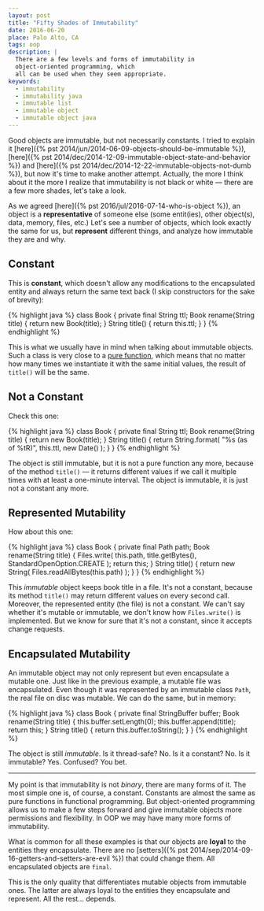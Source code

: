 ```yaml
---
layout: post
title: "Fifty Shades of Immutability"
date: 2016-06-20
place: Palo Alto, CA
tags: oop
description: |
  There are a few levels and forms of immutability in
  object-oriented programming, which
  all can be used when they seem appropriate.
keywords:
  - immutability
  - immutability java
  - immutable list
  - immutable object
  - immutable object java
---
```


Good objects are immutable, but not necessarily constants.
I tried to explain it [here]({% pst 2014/jun/2014-06-09-objects-should-be-immutable %}),
[here]({% pst 2014/dec/2014-12-09-immutable-object-state-and-behavior %}) and
[here]({% pst 2014/dec/2014-12-22-immutable-objects-not-dumb %}),
but now it's time to make another attempt. Actually, the more I think about it
the more I realize that immutability is not black or white &mdash; there
are a few more shades, let's take a look.

<!--more-->

As we agreed [here]({% pst 2016/jul/2016-07-14-who-is-object %}),
an object is a **representative** of someone else
(some entit(ies), other object(s), data, memory, files, etc.)
Let's see a number of objects, which look exactly the same
for us, but **represent** different things, and analyze how
immutable they are and why.

## Constant

This is **constant**, which doesn't allow any modifications
to the encapsulated entity and always return the same text back
(I skip constructors for the sake of brevity):

{% highlight java %}
class Book {
  private final String ttl;
  Book rename(String title) {
    return new Book(title);
  }
  String title() {
    return this.ttl;
  }
}
{% endhighlight %}

This is what we usually have in mind when talking about immutable
objects. Such a class is very close to a
[pure function](https://en.wikipedia.org/wiki/Pure_function),
which means that no matter how many times we instantiate it with
the same initial values, the result of `title()` will be the same.

## Not a Constant

Check this one:

{% highlight java %}
class Book {
  private final String ttl;
  Book rename(String title) {
    return new Book(title);
  }
  String title() {
    return String.format(
      "%s (as of %tR)", this.ttl, new Date()
    );
  }
}
{% endhighlight %}

The object is still immutable, but it is not a pure
function any more, because of the method `title()` &mdash;
it returns different values if we call it
multiple times with at least a one-minute interval. The object
is immutable, it is just not a constant any more.

## Represented Mutability

How about this one:

{% highlight java %}
class Book {
  private final Path path;
  Book rename(String title) {
    Files.write(
      this.path,
      title.getBytes(),
      StandardOpenOption.CREATE
    );
    return this;
  }
  String title() {
    return new String(
      Files.readAllBytes(this.path)
    );
  }
}
{% endhighlight %}

This _immutable_ object keeps book title in a file. It's not a constant,
because its method `title()` may return different values on every
second call. Moreover, the represented entity (the file) is not a constant.
We can't say whether it's mutable or immutable, we don't know how `Files.write()`
is implemented. But we know for sure that it's not a constant, since it
accepts change requests.

## Encapsulated Mutability

An immutable object may not only represent but even
encapsulate a mutable one. Just like in the
previous example, a mutable file was encapsulated. Even though it
was represented by an immutable class `Path`, the real file on disc
was mutable. We can do the same, but in memory:

{% highlight java %}
class Book {
  private final StringBuffer buffer;
  Book rename(String title) {
    this.buffer.setLength(0);
    this.buffer.append(title);
    return this;
  }
  String title() {
    return this.buffer.toString();
  }
}
{% endhighlight %}

The object is still _immutable_. Is it thread-safe? No. Is it a constant?
No. Is it immutable? Yes. Confused? You bet.

<hr/>

My point is that immutability is not _binary_, there are many
forms of it. The most simple one is, of course, a
constant. Constants are almost the same as pure functions in functional
programming. But object-oriented programming allows us to make
a few steps forward and give immutable objects more permissions
and flexibility. In OOP we may have many more forms of immutability.

What is common for all these examples is that our objects are
**loyal** to the entities they encapsulate. There are no
[setters]({% pst 2014/sep/2014-09-16-getters-and-setters-are-evil %})
that could change them. All encapsulated objects are `final`.

This is the only quality that differentiates mutable objects from
immutable ones. The latter are always loyal to the entities they
encapsulate and represent. All the rest... depends.

